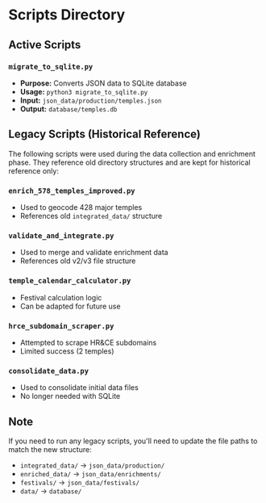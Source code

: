 # Scripts Directory

## Active Scripts

### `migrate_to_sqlite.py`
- **Purpose:** Converts JSON data to SQLite database
- **Usage:** `python3 migrate_to_sqlite.py`
- **Input:** `json_data/production/temples.json`
- **Output:** `database/temples.db`

## Legacy Scripts (Historical Reference)

The following scripts were used during the data collection and enrichment phase. They reference old directory structures and are kept for historical reference only:

### `enrich_578_temples_improved.py`
- Used to geocode 428 major temples
- References old `integrated_data/` structure

### `validate_and_integrate.py`
- Used to merge and validate enrichment data
- References old v2/v3 file structure

### `temple_calendar_calculator.py`
- Festival calculation logic
- Can be adapted for future use

### `hrce_subdomain_scraper.py`
- Attempted to scrape HR&CE subdomains
- Limited success (2 temples)

### `consolidate_data.py`
- Used to consolidate initial data files
- No longer needed with SQLite

## Note
If you need to run any legacy scripts, you'll need to update the file paths to match the new structure:
- `integrated_data/` → `json_data/production/`
- `enriched_data/` → `json_data/enrichments/`
- `festivals/` → `json_data/festivals/`
- `data/` → `database/`